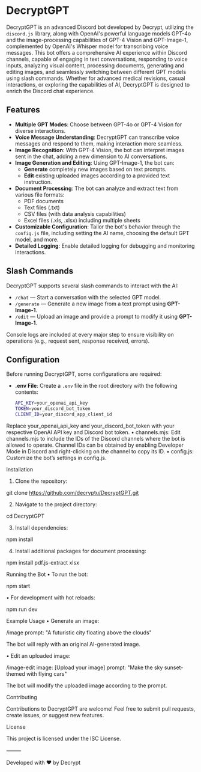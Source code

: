 # DecryptGPT

DecryptGPT is an advanced Discord bot developed by Decrypt, utilizing the `discord.js` library, along with OpenAI's powerful language models GPT-4o and the image-processing capabilities of GPT-4 Vision and GPT-Image-1, complemented by OpenAI's Whisper model for transcribing voice messages. This bot offers a comprehensive AI experience within Discord channels, capable of engaging in text conversations, responding to voice inputs, analyzing visual content, processing documents, generating and editing images, and seamlessly switching between different GPT models using slash commands. Whether for advanced medical revisions, casual interactions, or exploring the capabilities of AI, DecryptGPT is designed to enrich the Discord chat experience.

## Features

- **Multiple GPT Modes**: Choose between GPT-4o or GPT-4 Vision for diverse interactions.
- **Voice Message Understanding**: DecryptGPT can transcribe voice messages and respond to them, making interaction more seamless.
- **Image Recognition**: With GPT-4 Vision, the bot can interpret images sent in the chat, adding a new dimension to AI conversations.
- **Image Generation and Editing**: Using GPT-Image-1, the bot can:
  - **Generate** completely new images based on text prompts.
  - **Edit** existing uploaded images according to a provided text instruction.
- **Document Processing**: The bot can analyze and extract text from various file formats:
  - PDF documents
  - Text files (.txt)
  - CSV files (with data analysis capabilities)
  - Excel files (.xls, .xlsx) including multiple sheets
- **Customizable Configuration**: Tailor the bot's behavior through the `config.js` file, including setting the AI name, choosing the default GPT model, and more.
- **Detailed Logging**: Enable detailed logging for debugging and monitoring interactions.

## Slash Commands

DecryptGPT supports several slash commands to interact with the AI:

- `/chat` — Start a conversation with the selected GPT model.
- `/generate` — Generate a new image from a text prompt using **GPT-Image-1**.
- `/edit` — Upload an image and provide a prompt to modify it using **GPT-Image-1**.

Console logs are included at every major step to ensure visibility on operations (e.g., request sent, response received, errors).

## Configuration

Before running DecryptGPT, some configurations are required:

- **.env File**: Create a `.env` file in the root directory with the following contents:

  ```bash
  API_KEY=your_openai_api_key
  TOKEN=your_discord_bot_token
  CLIENT_ID=your_discord_app_client_id

Replace your_openai_api_key and your_discord_bot_token with your respective OpenAI API key and Discord bot token.
 • channels.mjs: Edit channels.mjs to include the IDs of the Discord channels where the bot is allowed to operate. Channel IDs can be obtained by enabling Developer Mode in Discord and right-clicking on the channel to copy its ID.
 • config.js: Customize the bot’s settings in config.js.

Installation

 1. Clone the repository:

git clone <https://github.com/decryptu/DecryptGPT.git>
 
 2. Navigate to the project directory:

cd DecryptGPT

 3. Install dependencies:

npm install

 4. Install additional packages for document processing:

npm install pdf.js-extract xlsx

Running the Bot
 • To run the bot:

npm start

 • For development with hot reloads:

npm run dev

Example Usage
 • Generate an image:

/image prompt: "A futuristic city floating above the clouds"

The bot will reply with an original AI-generated image.

 • Edit an uploaded image:

/image-edit image: [Upload your image] prompt: "Make the sky sunset-themed with flying cars"

The bot will modify the uploaded image according to the prompt.

Contributing

Contributions to DecryptGPT are welcome! Feel free to submit pull requests, create issues, or suggest new features.

License

This project is licensed under the ISC License.

⸻

Developed with ❤️ by Decrypt
